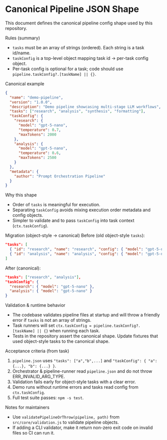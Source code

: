 # Canonical Pipeline JSON Shape

This document defines the canonical pipeline config shape used by this repository.

Rules (summary)

- `tasks` must be an array of strings (ordered). Each string is a task id/name.
- `taskConfig` is a top-level object mapping task id -> per-task config object.
- Per-task config is optional for a task; code should use `pipeline.taskConfig?.[taskName] || {}`.

Canonical example

```json
{
  "name": "demo-pipeline",
  "version": "1.0.0",
  "description": "Demo pipeline showcasing multi-stage LLM workflows",
  "tasks": ["research", "analysis", "synthesis", "formatting"],
  "taskConfig": {
    "research": {
      "model": "gpt-5-nano",
      "temperature": 0.7,
      "maxTokens": 2000
    },
    "analysis": {
      "model": "gpt-5-nano",
      "temperature": 0.6,
      "maxTokens": 2500
    }
  },
  "metadata": {
    "author": "Prompt Orchestration Pipeline"
  }
}
```

Why this shape

- Order of `tasks` is meaningful for execution.
- Separating `taskConfig` avoids mixing execution order metadata and config objects.
- Simpler to validate and to pass `taskConfig` into task context (`ctx.taskConfig`).

Migration (object-style -> canonical)
Before (old object-style `tasks`):

```json
"tasks": [
  { "id": "research", "name": "research", "config": { "model": "gpt-5-nano" } },
  { "id": "analysis", "name": "analysis", "config": { "model": "gpt-5-nano" } }
]
```

After (canonical):

```json
"tasks": ["research", "analysis"],
"taskConfig": {
  "research": { "model": "gpt-5-nano" },
  "analysis": { "model": "gpt-5-nano" }
}
```

Validation & runtime behavior

- The codebase validates pipeline files at startup and will throw a friendly error if `tasks` is not an array of strings.
- Task runners will set `ctx.taskConfig = pipeline.taskConfig?.[taskName] || {}` when running each task.
- Tests in the repository assert the canonical shape. Update fixtures that used object-style tasks to the canonical shape.

Acceptance criteria (from task)

1. `pipeline.json` uses `"tasks": ["a","b",...]` and `"taskConfig": { "a": {...}, "b": {...} }`.
2. Orchestrator & pipeline-runner read `pipeline.json` and do not throw ERR_INVALID_ARG_TYPE.
3. Validation fails early for object-style tasks with a clear error.
4. Demo runs without runtime errors and tasks read config from `ctx.taskConfig`.
5. Full test suite passes: `npm -s test`.

Notes for maintainers

- Use `validatePipelineOrThrow(pipeline, path)` from `src/core/validation.js` to validate pipeline objects.
- If adding a CLI validator, make it return non-zero exit code on invalid files so CI can run it.
